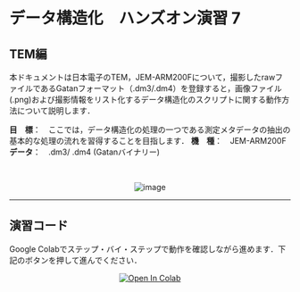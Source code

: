 # データ構造化　ハンズオン演習 7

## TEM編

本ドキュメントは日本電子のTEM，JEM-ARM200Fについて，撮影したrawファイルであるGatanフォーマット（.dm3/.dm4）を登録すると，画像ファイル(.png)および撮影情報をリスト化するデータ構造化のスクリプトに関する動作方法について説明します．

**目　標**：　ここでは，データ構造化の処理の一つである測定メタデータの抽出の基本的な処理の流れを習得することを目指します．
**機　種**：　JEM-ARM200F
**データ**：　.dm3/ .dm4 (Gatanバイナリー)

<br>
<div align="center">  

![image](https://user-images.githubusercontent.com/38028745/147796881-baaa4a6a-b846-4584-b1a3-b032fca181d2.png)

  
</div>
<hr>

## 演習コード
Google Colabでステップ・バイ・ステップで動作を確認しながら進めます．下記のボタンを押して進んでください．

<div align="center">
  <a href="https://colab.research.google.com/github/ARIM-Training/Training_Program_7/blob/main/Training_7.ipynb">
  <img src="https://colab.research.google.com/assets/colab-badge.svg" alt="Open In Colab"/>
</a>
</div>

